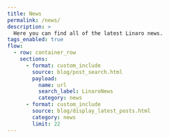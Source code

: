 ```yaml
---
title: News
permalink: /news/
description: >
  Here you can find all of the latest Linaro news.
tags_enabled: true
flow:
  - row: container_row
    sections:
      - format: custom_include
        source: blog/post_search.html
        payload:
          name: url
          search_label: LinaroNews
          category: news
      - format: custom_include
        source: blog/display_latest_posts.html
        category: news
        limit: 22
---
```

